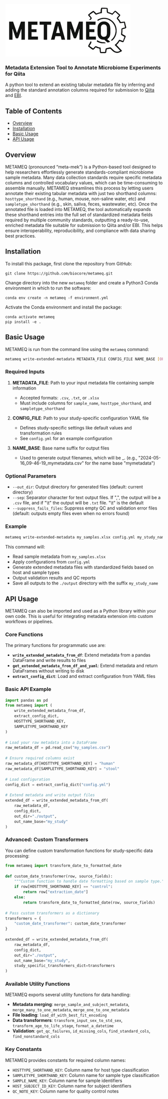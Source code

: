 <picture>
  <source media="(prefers-color-scheme: dark)" srcset="assets/metameq_dark.svg">
  <source media="(prefers-color-scheme: light)" srcset="assets/metameq_light.svg">
  <img alt="METAMEQ logo" src="assets/metameq_medium.png" width="400">
</picture>

### Metadata Extension Tool to Annotate Microbiome Experiments for Qiita

A python tool to extend an existing tabular metadata file by inferring and adding 
the standard annotation columns required for submission to [Qiita](https://qiita.ucsd.edu/) and [EBI](https://www.ebi.ac.uk/).

## Table of Contents

- [Overview](#overview)
- [Installation](#installation)
- [Basic Usage](#basic-usage)
- [API Usage](#api-usage)

## Overview

METAMEQ (pronounced “meta-mek”) is a Python-based tool designed to help researchers effortlessly generate standards-compliant microbiome sample metadata. Many data collection standards require specific metadata columns and controlled vocabulary values, which can be time-consuming to assemble manually. METAMEQ streamlines this process by letting users annotate their existing tabular metadata with just two shorthand columns: `hosttype_shorthand` (e.g., human, mouse, non-saline water, etc) and `sampletype_shorthand` (e.g., skin, saliva, feces, wastewater, etc). Once the annotated file is loaded into METAMEQ, the tool automatically expands these shorthand entries into the full set of standardized metadata fields required by multiple community standards, outputting a ready-to-use, enriched metadata file suitable for submission to Qiita and/or EBI. This helps ensure interoperability, reproducibility, and compliance with data sharing best practices.

## Installation

To install this package, first clone the repository from GitHub:

```
git clone https://github.com/biocore/metameq.git
```

Change directory into the new `metameq` folder and create a 
Python3 Conda environment in which to run the software:

```
conda env create -n metameq -f environment.yml  
```

Activate the Conda environment and install the package:

```
conda activate metameq
pip install -e .
```

## Basic Usage

METAMEQ is run from the command line using the `metameq` command: 

```bash
metameq write-extended-metadata METADATA_FILE CONFIG_FILE NAME_BASE [OPTIONS]
```

### Required Inputs

1. **METADATA_FILE**: Path to your input metadata file containing sample information
   - Accepted formats: `.csv`, `.txt`, or `.xlsx`
   - Must include columns for `sample_name`, `hosttype_shorthand`, and `sampletype_shorthand`

2. **CONFIG_FILE**: Path to your study-specific configuration YAML file
   - Defines study-specific settings like default values and transformation rules
   - See `config.yml` for an example configuration

3. **NAME_BASE**: Base name suffix for output files
   - Used to generate output filenames, which will be <timestamp>_<basename>.<extension> (e.g., "2024-05-16_09-46-19_mymetadata.csv" for the name base "mymetadata")

### Optional Parameters

- `--out_dir`: Output directory for generated files (default: current directory)
- `--sep`: Separator character for text output files.  If ",", the output will be a `.csv` file, and if "\t" the output will be `.txt` file. "\t" is the default
- `--suppress_fails_files`: Suppress empty QC and validation error files (default: outputs empty files even when no errors found)

### Example

```bash
metameq write-extended-metadata my_samples.xlsx config.yml my_study_name --out_dir ./output
```

This command will:
- Read sample metadata from `my_samples.xlsx`
- Apply configurations from `config.yml`
- Generate extended metadata files with standardized fields based on host and sample types
- Output validation results and QC reports
- Save all outputs to the `./output` directory with the suffix `my_study_name`

## API Usage

METAMEQ can also be imported and used as a Python library within your own code. This is useful for integrating metadata extension into custom workflows or pipelines.

### Core Functions

The primary functions for programmatic use are:

- **`write_extended_metadata_from_df`**: Extend metadata from a pandas DataFrame and write results to files
- **`get_extended_metadata_from_df_and_yaml`**: Extend metadata and return DataFrames without writing to disk
- **`extract_config_dict`**: Load and extract configuration from YAML files

### Basic API Example

```python
import pandas as pd
from metameq import (
    write_extended_metadata_from_df,
    extract_config_dict,
    HOSTTYPE_SHORTHAND_KEY,
    SAMPLETYPE_SHORTHAND_KEY
)

# Load your raw metadata into a DataFrame
raw_metadata_df = pd.read_csv("my_samples.csv")

# Ensure required columns exist
raw_metadata_df[HOSTTYPE_SHORTHAND_KEY] = "human"
raw_metadata_df[SAMPLETYPE_SHORTHAND_KEY] = "stool"

# Load configuration
config_dict = extract_config_dict("config.yml")

# Extend metadata and write output files
extended_df = write_extended_metadata_from_df(
    raw_metadata_df,
    config_dict,
    out_dir="./output",
    out_name_base="my_study"
)
```

### Advanced: Custom Transformers

You can define custom transformation functions for study-specific data processing:

```python
from metameq import transform_date_to_formatted_date

def custom_date_transformer(row, source_fields):
    """Custom function to handle date formatting based on sample type."""
    if row[HOSTTYPE_SHORTHAND_KEY] == "control":
        return row["extraction_date"]
    else:
        return transform_date_to_formatted_date(row, source_fields)

# Pass custom transformers as a dictionary
transformers = {
    "custom_date_transformer": custom_date_transformer
}

extended_df = write_extended_metadata_from_df(
    raw_metadata_df,
    config_dict,
    out_dir="./output",
    out_name_base="my_study",
    study_specific_transformers_dict=transformers
)
```

### Available Utility Functions

METAMEQ exports several utility functions for data handling:

- **Metadata merging**: `merge_sample_and_subject_metadata`, `merge_many_to_one_metadata`, `merge_one_to_one_metadata`
- **File loading**: `load_df_with_best_fit_encoding`
- **Data transformers**: `transform_input_sex_to_std_sex`, `transform_age_to_life_stage`, `format_a_datetime`
- **Validation**: `get_qc_failures`, `id_missing_cols`, `find_standard_cols`, `find_nonstandard_cols`

### Key Constants

METAMEQ provides constants for required column names:

- `HOSTTYPE_SHORTHAND_KEY`: Column name for host type classification
- `SAMPLETYPE_SHORTHAND_KEY`: Column name for sample type classification
- `SAMPLE_NAME_KEY`: Column name for sample identifiers
- `HOST_SUBJECT_ID_KEY`: Column name for subject identifiers
- `QC_NOTE_KEY`: Column name for quality control notes
